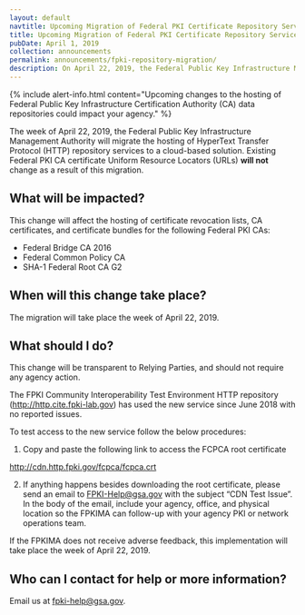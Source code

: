 ```yaml
---
layout: default
navtitle: Upcoming Migration of Federal PKI Certificate Repository Services
title: Upcoming Migration of Federal PKI Certificate Repository Services
pubDate: April 1, 2019
collection: announcements
permalink: announcements/fpki-repository-migration/
description: On April 22, 2019, the Federal Public Key Infrastructure Management Authority will migrate the hosting of HyperText Transfer Protocol (HTTP) repository services to a cloud-based solution. This announcement provides additional information related to the upcoming migration.
---
```


{% include alert-info.html content="Upcoming changes to the hosting of Federal Public Key Infrastructure Certification Authority (CA) data repositories could impact your agency." %}

The week of April 22, 2019, the Federal Public Key Infrastructure Management Authority will migrate the hosting of HyperText Transfer Protocol (HTTP) repository services to a cloud-based solution. Existing Federal PKI CA certificate Uniform Resource Locators (URLs) **will not** change as a result of this migration.

## What will be impacted?

This change will affect the hosting of certificate revocation lists, CA certificates, and certificate bundles for the following Federal PKI CAs:
- Federal Bridge CA 2016
- Federal Common Policy CA
- SHA-1 Federal Root CA G2

## When will this change take place?
The migration will take place the week of April 22, 2019.

## What should I do?
This change will be transparent to Relying Parties, and should not require any agency action. 

The FPKI Community Interoperability Test Environment HTTP repository (http://http.cite.fpki-lab.gov) has used the new service since June 2018 with no reported issues. 

To test access to the new service follow the below procedures:
  1) Copy and paste the following link to access the FCPCA root certificate

  http://cdn.http.fpki.gov/fcpca/fcpca.crt

  2) If anything happens besides downloading the root certificate, please send an email to FPKI-Help@gsa.gov with the subject “CDN Test Issue”. In the body of the email, include your agency, office, and physical location so the FPKIMA can follow-up with your agency PKI or network operations team.
  
If the FPKIMA does not receive adverse feedback, this implementation will take place the week of April 22, 2019.

## Who can I contact for help or more information?
Email us at fpki-help@gsa.gov. 
